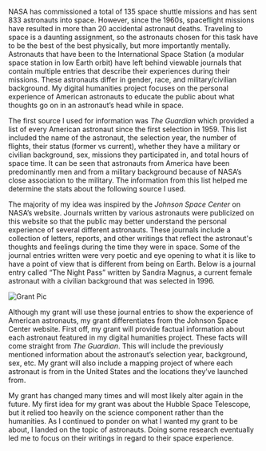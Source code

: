   NASA has commissioned a total of 135 space shuttle missions and has sent 833 astronauts into space. However, since the 1960s, spaceflight missions have resulted in more than 20 accidental astronaut deaths. Traveling to space is a daunting assignment, so the astronauts chosen for this task have to be the best of the best physically, but more importantly mentally. Astronauts that have been to the International Space Station (a modular space station in low Earth orbit) have left behind viewable journals that contain multiple entries that describe their experiences during their missions. These astronauts differ in gender, race, and military/civilian background. My digital humanities project focuses on the personal experience of American astronauts to educate the public about what thoughts go on in an astronaut’s head while in space.

  The first source I used for information was *The Guardian* which provided a list of every American astronaut since the first selection in 1959. This list included the name of the astronaut, the selection year, the number of flights, their status (former vs current), whether they have a military or civilian background, sex, missions they participated in, and total hours of space time. It can be seen that astronauts from America have been predominantly men and from a military background because of NASA’s close association to the military. The information from this list helped me determine the stats about the following source I used.

  The majority of my idea was inspired by the *Johnson Space Center* on NASA’s website. Journals written by various astronauts were publicized on this website so that the public may better understand the personal experience of several different astronauts. These journals include a collection of letters, reports, and other writings that reflect the astronaut's thoughts and feelings during the time they were in space. Some of the journal entries written were very poetic and eye opening to what it is like to have a point of view that is different from being on Earth. Below is a journal entry called “The Night Pass” written by Sandra Magnus, a current female astronaut with a civilian background that was selected in 1996.

![Grant Pic](https://clarkedwards.github.io/Clark-Edwards-CNU/images/grantpicone.png)

  Although my grant will use these journal entries to show the experience of American astronauts, my grant differentiates from the Johnson Space Center website. First off, my grant will provide factual information about each astronaut featured in my digital humanities project. These facts will come straight from *The Guardian*. This will include the previously mentioned information about the astronaut’s selection year, background, sex, etc. My grant will also include a mapping project of where each astronaut is from in the United States and the locations they’ve launched from.

  My grant has changed many times and will most likely alter again in the future. My first idea for my grant was about the Hubble Space Telescope, but it relied too heavily on the science component rather than the humanities. As I continued to ponder on what I wanted my grant to be about, I landed on the topic of astronauts. Doing some research eventually led me to focus on their writings in regard to their space experience.
